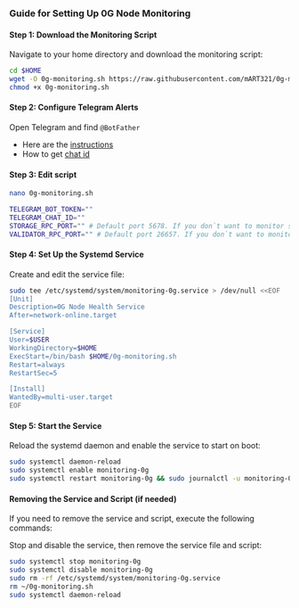 ### Guide for Setting Up 0G Node Monitoring

#### Step 1: Download the Monitoring Script

Navigate to your home directory and download the monitoring script:
```bash
cd $HOME
wget -O 0g-monitoring.sh https://raw.githubusercontent.com/mART321/0g-monitoring/main/0g-monitoring.sh
chmod +x 0g-monitoring.sh
```
#### Step 2: Configure Telegram Alerts
Open Telegram and find `@BotFather`
- Here are the [instructions](https://sematext.com/docs/integration/alerts-telegram-integration/)
- How to get [chat id](https://stackoverflow.com/questions/32423837/telegram-bot-how-to-get-a-group-chat-id)

#### Step 3: Edit script
```bash
nano 0g-monitoring.sh
```
```bash
TELEGRAM_BOT_TOKEN=""
TELEGRAM_CHAT_ID=""
STORAGE_RPC_PORT="" # Default port 5678. If you don`t want to monitor storage node, leave the field empty
VALIDATOR_RPC_PORT="" # Default port 26657. If you don`t want to monitor validator node, leave the field empty
```

#### Step 4: Set Up the Systemd Service

Create and edit the service file:
```bash
sudo tee /etc/systemd/system/monitoring-0g.service > /dev/null <<EOF
[Unit]
Description=0G Node Health Service
After=network-online.target

[Service]
User=$USER
WorkingDirectory=$HOME
ExecStart=/bin/bash $HOME/0g-monitoring.sh
Restart=always
RestartSec=5

[Install]
WantedBy=multi-user.target
EOF
```

#### Step 5: Start the Service

Reload the systemd daemon and enable the service to start on boot:
```bash
sudo systemctl daemon-reload
sudo systemctl enable monitoring-0g
sudo systemctl restart monitoring-0g && sudo journalctl -u monitoring-0g -f
```

#### Removing the Service and Script (if needed)

If you need to remove the service and script, execute the following commands:

Stop and disable the service, then remove the service file and script:
```bash
sudo systemctl stop monitoring-0g
sudo systemctl disable monitoring-0g
sudo rm -rf /etc/systemd/system/monitoring-0g.service
rm ~/0g-monitoring.sh
sudo systemctl daemon-reload
```
